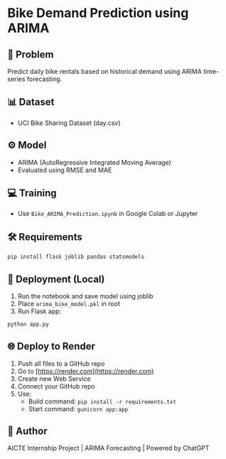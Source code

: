 # Bike Demand Prediction using ARIMA

## 📌 Problem
Predict daily bike rentals based on historical demand using ARIMA time-series forecasting.

## 📊 Dataset
- UCI Bike Sharing Dataset (day.csv)

## ⚙️ Model
- ARIMA (AutoRegressive Integrated Moving Average)
- Evaluated using RMSE and MAE

## 💻 Training
- Use `Bike_ARIMA_Prediction.ipynb` in Google Colab or Jupyter

## 🛠 Requirements
```bash
pip install flask joblib pandas statsmodels
```

## 🚀 Deployment (Local)
1. Run the notebook and save model using joblib
2. Place `arima_bike_model.pkl` in root
3. Run Flask app:
```bash
python app.py
```

## 🌐 Deploy to Render
1. Push all files to a GitHub repo
2. Go to [https://render.com](https://render.com)
3. Create new Web Service
4. Connect your GitHub repo
5. Use:
   - Build command: `pip install -r requirements.txt`
   - Start command: `gunicorn app:app`

## 🧠 Author
AICTE Internship Project | ARIMA Forecasting | Powered by ChatGPT
